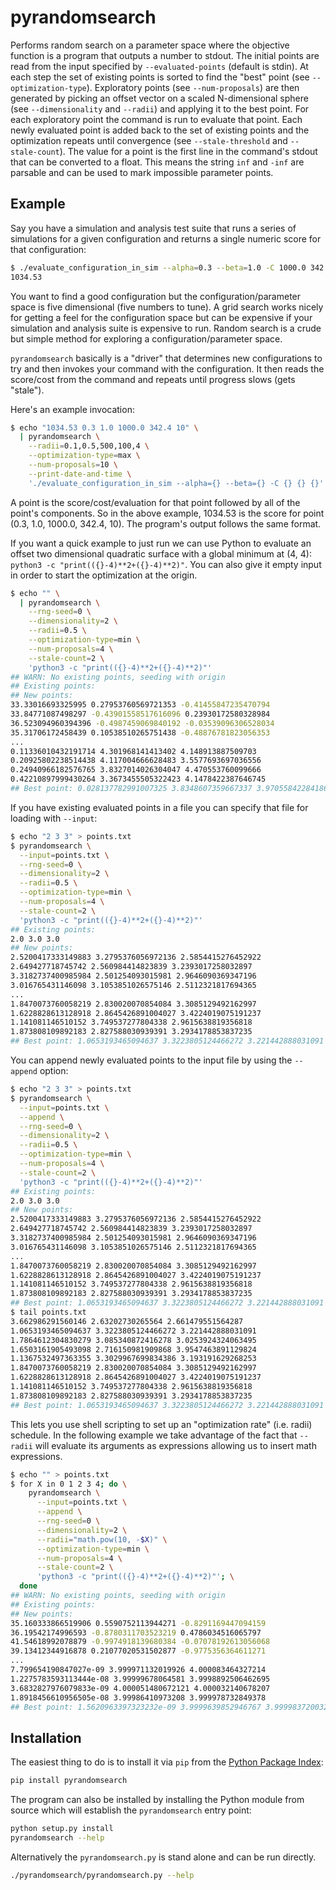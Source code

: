 # pyrandomsearch

Performs random search on a parameter space where the objective function is a program that outputs a number to stdout. The initial points are read from the input specified by `--evaluated-points` (default is stdin). At each step the set of existing points is sorted to find the "best" point (see `--optimization-type`). Exploratory points (see `--num-proposals`) are then generated by picking an offset vector on a scaled N-dimensional sphere (see `--dimensionality` and `--radii`) and applying it to the best point. For each exploratory point the command is run to evaluate that point. Each newly evaluated point is added back to the set of existing points and the optimization repeats until convergence (see `--stale-threshold` and `--stale-count`). The value for a point is the first line in the command's stdout that can be converted to a float. This means the string `inf` and `-inf` are parsable and can be used to mark impossible parameter points.

## Example

Say you have a simulation and analysis test suite that runs a series of simulations for a given configuration and returns a single numeric score for that configuration:

```sh
$ ./evaluate_configuration_in_sim --alpha=0.3 --beta=1.0 -C 1000.0 342.4 10
1034.53
```

You want to find a good configuration but the configuration/parameter space is five dimensional (five numbers to tune). A grid search works nicely for getting a feel for the configuration space but can be expensive if your simulation and analysis suite is expensive to run. Random search is a crude but simple method for exploring a configuration/parameter space.

`pyrandomsearch` basically is a "driver" that determines new configurations to try and then invokes your command with the configuration. It then reads the score/cost from the command and repeats until progress slows (gets "stale").

Here's an example invocation:

```sh
$ echo "1034.53 0.3 1.0 1000.0 342.4 10" \
  | pyrandomsearch \
    --radii=0.1,0.5,500,100,4 \
    --optimization-type=max \
    --num-proposals=10 \
    --print-date-and-time \
    './evaluate_configuration_in_sim --alpha={} --beta={} -C {} {} {}'
```

A point is the score/cost/evaluation for that point followed by all of the point's components. So in the above example, 1034.53 is the score for point (0.3, 1.0, 1000.0, 342.4, 10). The program's output follows the same format.

If you want a quick example to just run we can use Python to evaluate an offset two dimensional quadratic surface with a global minimum at (4, 4): `python3 -c "print(({}-4)**2+({}-4)**2)"`. You can also give it empty input in order to start the optimization at the origin.

```sh
$ echo "" \
  | pyrandomsearch \
    --rng-seed=0 \
    --dimensionality=2 \
    --radii=0.5 \
    --optimization-type=min \
    --num-proposals=4 \
    --stale-count=2 \
    'python3 -c "print(({}-4)**2+({}-4)**2)"'
## WARN: No existing points, seeding with origin
## Existing points:
## New points:
33.33016693325995 0.27953760569721353 -0.41455847235470794
33.84771087498297 -0.43901558517616096 0.23930172580328984
36.523094960394396 -0.4987459069840192 -0.03539096306528034
35.31706172458439 0.10538510265751438 -0.48876781823056353
...
0.11336010432191714 4.301968141413402 4.148913887509703
0.20925802238514438 4.117004666628483 3.5577693697036556
0.24940966182576765 3.8327014026304047 4.470553760099666
0.42210897999430264 3.3673455505322423 4.1478422387646745
## Best point: 0.028137782991007325 3.8348607359667337 3.9705584228418638
```

If you have existing evaluated points in a file you can specify that file for loading with `--input`:

```sh
$ echo "2 3 3" > points.txt
$ pyrandomsearch \
  --input=points.txt \
  --rng-seed=0 \
  --dimensionality=2 \
  --radii=0.5 \
  --optimization-type=min \
  --num-proposals=4 \
  --stale-count=2 \
  'python3 -c "print(({}-4)**2+({}-4)**2)"'
## Existing points:
2.0 3.0 3.0
## New points:
2.5200417333149883 3.2795376056972136 2.5854415276452922
2.649427718745742 2.560984414823839 3.2393017258032897
3.3182737400985984 2.501254093015981 2.9646090369347196
3.016765431146098 3.1053851026575146 2.5112321817694365
...
1.8470073760058219 2.830020070854084 3.3085129492162997
1.6228828613128918 2.8645426891004027 3.4224019075191237
1.141081146510152 3.749537277804338 2.9615638819356818
1.873808109892183 2.827588030939391 3.2934178853837235
## Best point: 1.0653193465094637 3.3223805124466272 3.221442888031091
```

You can append newly evaluated points to the input file by using the `--append` option:

```sh
$ echo "2 3 3" > points.txt
$ pyrandomsearch \
  --input=points.txt \
  --append \
  --rng-seed=0 \
  --dimensionality=2 \
  --radii=0.5 \
  --optimization-type=min \
  --num-proposals=4 \
  --stale-count=2 \
  'python3 -c "print(({}-4)**2+({}-4)**2)"'
## Existing points:
2.0 3.0 3.0
## New points:
2.5200417333149883 3.2795376056972136 2.5854415276452922
2.649427718745742 2.560984414823839 3.2393017258032897
3.3182737400985984 2.501254093015981 2.9646090369347196
3.016765431146098 3.1053851026575146 2.5112321817694365
...
1.8470073760058219 2.830020070854084 3.3085129492162997
1.6228828613128918 2.8645426891004027 3.4224019075191237
1.141081146510152 3.749537277804338 2.9615638819356818
1.873808109892183 2.827588030939391 3.2934178853837235
## Best point: 1.0653193465094637 3.3223805124466272 3.221442888031091
$ tail points.txt
3.662986291560146 2.63202730265564 2.661479551564287
1.0653193465094637 3.3223805124466272 3.221442888031091
1.7864612304830279 3.085340872416278 3.0253924324063495
1.6503161905493098 2.716150981909868 3.9547463891129824
1.1367532497363355 3.3029967699834386 3.193191629268253
1.8470073760058219 2.830020070854084 3.3085129492162997
1.6228828613128918 2.8645426891004027 3.4224019075191237
1.141081146510152 3.749537277804338 2.9615638819356818
1.873808109892183 2.827588030939391 3.2934178853837235
## Best point: 1.0653193465094637 3.3223805124466272 3.221442888031091
```

This lets you use shell scripting to set up an "optimization rate" (i.e. radii) schedule. In the following example we take advantage of the fact that `--radii` will evaluate its arguments as expressions allowing us to insert math expressions.

```sh
$ echo "" > points.txt
$ for X in 0 1 2 3 4; do \
    pyrandomsearch \
      --input=points.txt \
      --append \
      --rng-seed=0 \
      --dimensionality=2 \
      --radii="math.pow(10, -$X)" \
      --optimization-type=min \
      --num-proposals=4 \
      --stale-count=2 \
      'python3 -c "print(({}-4)**2+({}-4)**2)"'; \
  done
## WARN: No existing points, seeding with origin
## Existing points:
## New points:
35.160333866519906 0.5590752113944271 -0.8291169447094159
36.19542174996593 -0.8780311703523219 0.4786034516065797
41.54618992078879 -0.9974918139680384 -0.07078192613056068
39.13412344916878 0.21077020531502877 -0.9775356364611271
...
7.799654190847027e-09 3.999971132019926 4.000083464327214
1.2275783593113444e-08 3.99999678064581 3.9998892506462695
3.6832827976079833e-09 4.000051480672121 4.000032140678207
1.8918456610956505e-08 3.99986410973208 3.999978732849378
## Best point: 1.5620963397323232e-09 3.9999639852946767 3.999983720032549
```

## Installation

The easiest thing to do is to install it via `pip` from the [Python Package Index](https://pypi.org/project/pyrandomsearch/):

```sh
pip install pyrandomsearch
```

The program can also be installed by installing the Python module from source which will establish the `pyrandomsearch` entry point:

```sh
python setup.py install
pyrandomsearch --help
```

Alternatively the `pyrandomsearch.py` is stand alone and can be run directly.

```sh
./pyrandomsearch/pyrandomsearch.py --help
```
